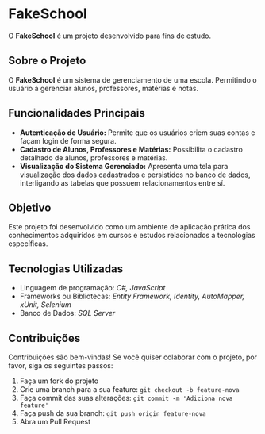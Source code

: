 # FakeSchool

O **FakeSchool** é um projeto desenvolvido para fins de estudo.

## Sobre o Projeto

O **FakeSchool** é um sistema de gerenciamento de uma escola. Permitindo o usuário a gerenciar alunos, professores, matérias e notas.

## Funcionalidades Principais

- **Autenticação de Usuário:** Permite que os usuários criem suas contas e façam login de forma segura.
- **Cadastro de Alunos, Professores e Matérias:** Possibilita o cadastro detalhado de alunos, professores e matérias.
- **Visualização do Sistema Gerenciado:** Apresenta uma tela para visualização dos dados cadastrados e persistidos no banco de dados, interligando as tabelas que possuem relacionamentos entre sí.

## Objetivo

Este projeto foi desenvolvido como um ambiente de aplicação prática dos conhecimentos adquiridos em cursos e estudos relacionados a tecnologias específicas.

## Tecnologias Utilizadas

- Linguagem de programação: *C#, JavaScript*
- Frameworks ou Bibliotecas: *Entity Framework, Identity, AutoMapper, xUnit, Selenium*
- Banco de Dados: *SQL Server*

## Contribuições

Contribuições são bem-vindas! Se você quiser colaborar com o projeto, por favor, siga os seguintes passos:

1. Faça um fork do projeto
2. Crie uma branch para a sua feature: `git checkout -b feature-nova`
3. Faça commit das suas alterações: `git commit -m 'Adiciona nova feature'`
4. Faça push da sua branch: `git push origin feature-nova`
5. Abra um Pull Request
